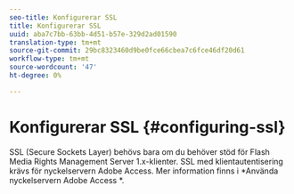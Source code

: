 ```yaml
---
seo-title: Konfigurerar SSL
title: Konfigurerar SSL
uuid: aba7c7bb-63bb-4d51-b57e-329d2ad01590
translation-type: tm+mt
source-git-commit: 29bc8323460d9be0fce66cbea7c6fce46df20d61
workflow-type: tm+mt
source-wordcount: '47'
ht-degree: 0%

---
```



# Konfigurerar SSL {#configuring-ssl}

SSL (Secure Sockets Layer) behövs bara om du behöver stöd för Flash Media Rights Management Server 1.x-klienter. SSL med klientautentisering krävs för nyckelservern Adobe Access. Mer information finns i *Använda nyckelservern Adobe Access *.
